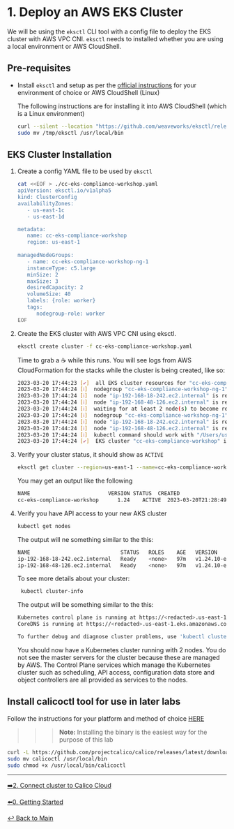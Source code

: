 # 1. Deploy an AWS EKS Cluster

We will be using the ```eksctl``` CLI tool with a config file to deploy the EKS cluster with AWS VPC CNI. 
```eksctl``` needs to installed whether you are using a local environment or AWS CloudShell.

## Pre-requisites

- Install ```eksctl``` and setup as per the [official instructions](https://github.com/weaveworks/eksctl#installation) for your environment of choice or AWS CloudShell (Linux)

  The following instructions are for installing it into AWS CloudShell (which is a Linux environment)
  
  ```bash
  curl --silent --location "https://github.com/weaveworks/eksctl/releases/latest/download/eksctl_$(uname -s)_amd64.tar.gz" | tar xz -C /tmp
  sudo mv /tmp/eksctl /usr/local/bin
  ```

## EKS Cluster Installation

1. Create a config YAML file to be used by ```eksctl```

   ```bash
   cat <<EOF > ./cc-eks-compliance-workshop.yaml
   apiVersion: eksctl.io/v1alpha5
   kind: ClusterConfig
   availabilityZones:
      - us-east-1c
      - us-east-1d

   metadata:
      name: cc-eks-compliance-workshop
      region: us-east-1
      
   managedNodeGroups:
      - name: cc-eks-compliance-workshop-ng-1
      instanceType: c5.large
      minSize: 2
      maxSize: 3
      desiredCapacity: 2
      volumeSize: 40
      labels: {role: worker}
      tags:
         nodegroup-role: worker
   EOF
   ```

2. Create the EKS cluster with AWS VPC CNI using eksctl.

   ```bash
   eksctl create cluster -f cc-eks-compliance-workshop.yaml
   ```

   Time to grab a :coffee: while this runs. You will see logs from AWS CloudFormation for the stacks while the cluster is being created, like so:

   ```bash
   2023-03-20 17:44:23 [✔]  all EKS cluster resources for "cc-eks-compliance-workshop" have been created
   2023-03-20 17:44:24 [ℹ]  nodegroup "cc-eks-compliance-workshop-ng-1" has 2 node(s)
   2023-03-20 17:44:24 [ℹ]  node "ip-192-168-18-242.ec2.internal" is ready
   2023-03-20 17:44:24 [ℹ]  node "ip-192-168-48-126.ec2.internal" is ready
   2023-03-20 17:44:24 [ℹ]  waiting for at least 2 node(s) to become ready in "cc-eks-compliance-workshop-ng-1"
   2023-03-20 17:44:24 [ℹ]  nodegroup "cc-eks-compliance-workshop-ng-1" has 2 node(s)
   2023-03-20 17:44:24 [ℹ]  node "ip-192-168-18-242.ec2.internal" is ready
   2023-03-20 17:44:24 [ℹ]  node "ip-192-168-48-126.ec2.internal" is ready
   2023-03-20 17:44:24 [ℹ]  kubectl command should work with "/Users/user/.kube/config", try 'kubectl get nodes'
   2023-03-20 17:44:24 [✔]  EKS cluster "cc-eks-compliance-workshop" in "us-east-1" region is ready
   ```

3. Verify your cluster status, it should show as ```ACTIVE```

   ```bash
   eksctl get cluster --region=us-east-1 --name=cc-eks-compliance-workshop
   ```

   You may get an output like the following

   ```bash
   NAME                         VERSION STATUS  CREATED                 VPC                   SUBNETS                                                                                                 SECURITYGROUPS          PROVIDER
   cc-eks-compliance-workshop      1.24    ACTIVE  2023-03-20T21:28:49Z    vpc-078c6e3207e83fdf6   subnet-02bfed82dd9ff1fb0,subnet-0368fbf1efa78d4a4,subnet-0433d63cf31349a0d,subnet-05aa06443f70f4655     sg-0e04e814a00712d99    EKS
   ```


4. Verify you have API access to your new AKS cluster

   ```bash
   kubectl get nodes
   ```

   The output will ne something similar to the this:

   ```bash
   NAME                             STATUS   ROLES    AGE   VERSION
   ip-192-168-18-242.ec2.internal   Ready    <none>   97m   v1.24.10-eks-48e63af
   ip-192-168-48-126.ec2.internal   Ready    <none>   97m   v1.24.10-eks-48e63af
   ```

   To see more details about your cluster:

   ```bash
    kubectl cluster-info
   ```

   The output will be something similar to the this:

   ```bash
   Kubernetes control plane is running at https://<redacted>.us-east-1.eks.amazonaws.com
   CoreDNS is running at https://<redacted>.us-east-1.eks.amazonaws.com/api/v1/namespaces/kube-system/services/kube-dns:dns/proxy

   To further debug and diagnose cluster problems, use 'kubectl cluster-info dump'.
   ```

   You should now have a Kubernetes cluster running with 2 nodes. You do not see the master servers for the cluster because these are managed by AWS. The Control Plane services which manage the Kubernetes cluster such as scheduling, API access, configuration data store and object controllers are all provided as services to the nodes.

## Install calicoctl tool for use in later labs

Follow the instructions for your platform and method of choice [HERE](https://docs.tigera.io/calico/3.24/operations/calicoctl/install#install-calicoctl-as-a-binary-on-a-single-host)<br>

>>>**Note:** Installing the binary is the easiest way for the purpose of this lab

   ```bash
   curl -L https://github.com/projectcalico/calico/releases/latest/download/calicoctl-linux-amd64 -o calicoctl
   sudo mv calicoctl /usr/local/bin
   sudo chmod +x /usr/local/bin/calicoctl
   ```

---

[:arrow_right:2. Connect cluster to Calico Cloud](../2.%20Connect%20CC/readme.md) <br>

[:arrow_left:0. Getting Started](../0.%20Getting%20Started/readme.md)

[:leftwards_arrow_with_hook: Back to Main](../README.md)  
